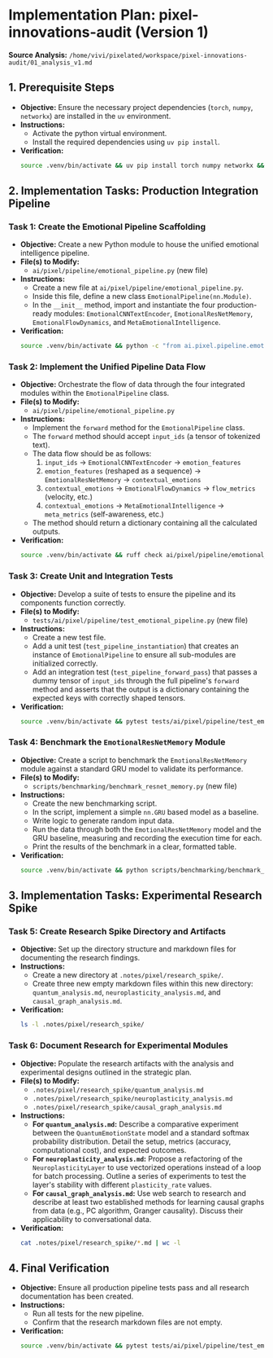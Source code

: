 # Implementation Plan: pixel-innovations-audit (Version 1)

**Source Analysis:** `/home/vivi/pixelated/workspace/pixel-innovations-audit/01_analysis_v1.md`

## 1. Prerequisite Steps
- **Objective:** Ensure the necessary project dependencies (`torch`, `numpy`, `networkx`) are installed in the `uv` environment.
- **Instructions:**
  - Activate the python virtual environment.
  - Install the required dependencies using `uv pip install`.
- **Verification:**
  ```bash
  source .venv/bin/activate && uv pip install torch numpy networkx && uv pip freeze | grep -e torch -e numpy -e networkx
  ```

## 2. Implementation Tasks: Production Integration Pipeline

### Task 1: Create the Emotional Pipeline Scaffolding
- **Objective:** Create a new Python module to house the unified emotional intelligence pipeline.
- **File(s) to Modify:**
  - `ai/pixel/pipeline/emotional_pipeline.py` (new file)
- **Instructions:**
  - Create a new file at `ai/pixel/pipeline/emotional_pipeline.py`.
  - Inside this file, define a new class `EmotionalPipeline(nn.Module)`.
  - In the `__init__` method, import and instantiate the four production-ready modules: `EmotionalCNNTextEncoder`, `EmotionalResNetMemory`, `EmotionalFlowDynamics`, and `MetaEmotionalIntelligence`.
- **Verification:**
  ```bash
  source .venv/bin/activate && python -c "from ai.pixel.pipeline.emotional_pipeline import EmotionalPipeline; print('Scaffolding OK')"
  ```

### Task 2: Implement the Unified Pipeline Data Flow
- **Objective:** Orchestrate the flow of data through the four integrated modules within the `EmotionalPipeline` class.
- **File(s) to Modify:**
  - `ai/pixel/pipeline/emotional_pipeline.py`
- **Instructions:**
  - Implement the `forward` method for the `EmotionalPipeline` class.
  - The `forward` method should accept `input_ids` (a tensor of tokenized text).
  - The data flow should be as follows:
    1. `input_ids` -> `EmotionalCNNTextEncoder` -> `emotion_features`
    2. `emotion_features` (reshaped as a sequence) -> `EmotionalResNetMemory` -> `contextual_emotions`
    3. `contextual_emotions` -> `EmotionalFlowDynamics` -> `flow_metrics` (velocity, etc.)
    4. `contextual_emotions` -> `MetaEmotionalIntelligence` -> `meta_metrics` (self-awareness, etc.)
  - The method should return a dictionary containing all the calculated outputs.
- **Verification:**
  ```bash
  source .venv/bin/activate && ruff check ai/pixel/pipeline/emotional_pipeline.py
  ```

### Task 3: Create Unit and Integration Tests
- **Objective:** Develop a suite of tests to ensure the pipeline and its components function correctly.
- **File(s) to Modify:**
  - `tests/ai/pixel/pipeline/test_emotional_pipeline.py` (new file)
- **Instructions:**
  - Create a new test file.
  - Add a unit test (`test_pipeline_instantiation`) that creates an instance of `EmotionalPipeline` to ensure all sub-modules are initialized correctly.
  - Add an integration test (`test_pipeline_forward_pass`) that passes a dummy tensor of `input_ids` through the full pipeline's `forward` method and asserts that the output is a dictionary containing the expected keys with correctly shaped tensors.
- **Verification:**
  ```bash
  source .venv/bin/activate && pytest tests/ai/pixel/pipeline/test_emotional_pipeline.py
  ```

### Task 4: Benchmark the `EmotionalResNetMemory` Module
- **Objective:** Create a script to benchmark the `EmotionalResNetMemory` module against a standard GRU model to validate its performance.
- **File(s) to Modify:**
  - `scripts/benchmarking/benchmark_resnet_memory.py` (new file)
- **Instructions:**
  - Create the new benchmarking script.
  - In the script, implement a simple `nn.GRU` based model as a baseline.
  - Write logic to generate random input data.
  - Run the data through both the `EmotionalResNetMemory` model and the GRU baseline, measuring and recording the execution time for each.
  - Print the results of the benchmark in a clear, formatted table.
- **Verification:**
  ```bash
  source .venv/bin/activate && python scripts/benchmarking/benchmark_resnet_memory.py
  ```

## 3. Implementation Tasks: Experimental Research Spike

### Task 5: Create Research Spike Directory and Artifacts
- **Objective:** Set up the directory structure and markdown files for documenting the research findings.
- **Instructions:**
  - Create a new directory at `.notes/pixel/research_spike/`.
  - Create three new empty markdown files within this new directory: `quantum_analysis.md`, `neuroplasticity_analysis.md`, and `causal_graph_analysis.md`.
- **Verification:**
  ```bash
  ls -l .notes/pixel/research_spike/
  ```

### Task 6: Document Research for Experimental Modules
- **Objective:** Populate the research artifacts with the analysis and experimental designs outlined in the strategic plan.
- **File(s) to Modify:**
  - `.notes/pixel/research_spike/quantum_analysis.md`
  - `.notes/pixel/research_spike/neuroplasticity_analysis.md`
  - `.notes/pixel/research_spike/causal_graph_analysis.md`
- **Instructions:**
  - **For `quantum_analysis.md`:** Describe a comparative experiment between the `QuantumEmotionState` model and a standard softmax probability distribution. Detail the setup, metrics (accuracy, computational cost), and expected outcomes.
  - **For `neuroplasticity_analysis.md`:** Propose a refactoring of the `NeuroplasticityLayer` to use vectorized operations instead of a loop for batch processing. Outline a series of experiments to test the layer's stability with different `plasticity_rate` values.
  - **For `causal_graph_analysis.md`:** Use web search to research and describe at least two established methods for learning causal graphs from data (e.g., PC algorithm, Granger causality). Discuss their applicability to conversational data.
- **Verification:**
  ```bash
  cat .notes/pixel/research_spike/*.md | wc -l
  ```

## 4. Final Verification
- **Objective:** Ensure all production pipeline tests pass and all research documentation has been created.
- **Instructions:**
  - Run all tests for the new pipeline.
  - Confirm that the research markdown files are not empty.
- **Verification:**
  ```bash
  source .venv/bin/activate && pytest tests/ai/pixel/pipeline/test_emotional_pipeline.py && [ $(cat .notes/pixel/research_spike/*.md | wc -l) -gt 0 ] && echo "Final verification passed."
  ```
